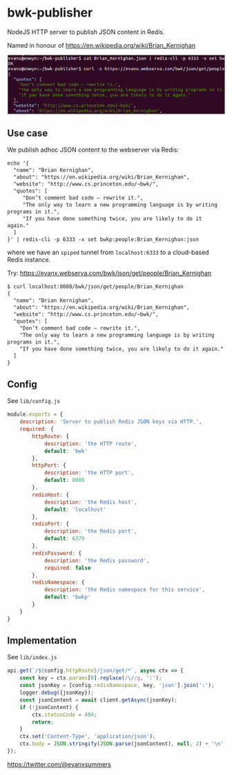 
# bwk-publisher

NodeJS HTTP server to publish JSON content in Redis.

Named in honour of https://en.wikipedia.org/wiki/Brian_Kernighan

<img src="https://raw.githubusercontent.com/evanx/bwk-publisher/master/docs/readme/Brian_Kernighan_json.png"/>

## Use case

We publish adhoc JSON content to the webserver via Redis:
```
echo '{
  "name": "Brian Kernighan",
  "about": "https://en.wikipedia.org/wiki/Brian_Kernighan",
  "website": "http://www.cs.princeton.edu/~bwk/",
  "quotes": [
     "Don’t comment bad code — rewrite it.",
     "The only way to learn a new programming language is by writing programs in it.",
     "If you have done something twice, you are likely to do it again."
  ]
}' | redis-cli -p 6333 -x set bwkp:people:Brian_Kernighan:json
```
where we have an `spiped` tunnel from `localhost:6333` to a cloud-based Redis instance.

Try: https://evanx.webserva.com/bwk/json/get/people/Brian_Kernighan

```
$ curl localhost:8080/bwk/json/get/people/Brian_Kernighan
{
  "name": "Brian Kernighan",
  "about": "https://en.wikipedia.org/wiki/Brian_Kernighan",
  "website": "http://www.cs.princeton.edu/~bwk/",
  "quotes": [
    "Don’t comment bad code — rewrite it.",
    "The only way to learn a new programming language is by writing programs in it.",
    "If you have done something twice, you are likely to do it again."
  ]
}
```

## Config

See `lib/config.js`
```javascript
module.exports = {
    description: 'Server to publish Redis JSON keys via HTTP.',
    required: {
        httpRoute: {
            description: 'the HTTP route',
            default: 'bwk'
        },
        httpPort: {
            description: 'the HTTP port',
            default: 8080
        },
        redisHost: {
            description: 'the Redis host',
            default: 'localhost'
        },
        redisPort: {
            description: 'the Redis port',
            default: 6379
        },
        redisPassword: {
            description: 'the Redis password',
            required: false
        },
        redisNamespace: {
            description: 'the Redis namespace for this service',
            default: 'bwkp'
        }
    }
}
```

## Implementation

See `lib/index.js`

```javascript
api.get(`/${config.httpRoute}/json/get/*`, async ctx => {
    const key = ctx.params[0].replace(/\//g, ':');
    const jsonKey = [config.redisNamespace, key, 'json'].join(':');
    logger.debug({jsonKey});
    const jsonContent = await client.getAsync(jsonKey);
    if (!jsonContent) {
        ctx.statusCode = 404;
        return;
    }
    ctx.set('Content-Type', 'application/json');
    ctx.body = JSON.stringify(JSON.parse(jsonContent), null, 2) + '\n';
});
```

https://twitter.com/@evanxsummers

